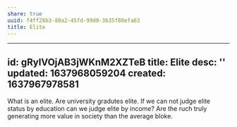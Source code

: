 ```yaml
---
share: true
uuid: f4ff28b3-80a2-45fd-99d0-3b35f80efa63
title: Elite
---
```

---
id: gRyIVOjAB3jWKnM2XZTeB
title: Elite
desc: ''
updated: 1637968059204
created: 1637967978581
---

What is an elite. Are university gradutes elite. If we can not judge elite status by education can we judge elite by income? Are the ruch truly generating more value in society than the average bloke. 